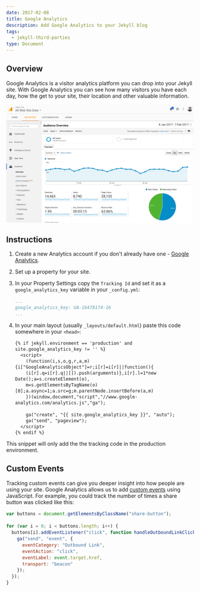 ```yaml
---
date: 2017-02-08
title: Google Analytics
description: Add Google Analytics to your Jekyll blog
tags:
  - jekyll-third-parties
type: Document
---
```


## Overview

Google Analytics is a visitor analytics platform you can drop into your Jekyll site. With Google Analytics you can see how many visitors you have each day, how the get to your site, their location and other valuable information.

![Google Analytics](/images/tutorials/google-analytics/example.png)


## Instructions

1.  Create a new Analytics account if you don't already have one - [Google Analytics](https://analytics.google.com).
2.  Set up a property for your site.
3.  In your Property Settings copy the `Tracking Id` and set it as a `google_analytics_key` variable in your `_config.yml`:
    ~~~yaml
    ...
    google_analytics_key: UA-16478174-16
    ...
    ~~~    
4.  In your main layout (usually `_layouts/default.html`) paste this code somewhere in your `<head>`:

    ~~~liquid
    {% if jekyll.environment == 'production' and site.google_analytics_key != '' %}
      <script>
        (function(i,s,o,g,r,a,m){i["GoogleAnalyticsObject"]=r;i[r]=i[r]||function(){
        (i[r].q=i[r].q||[]).push(arguments)},i[r].l=1*new Date();a=s.createElement(o),
        m=s.getElementsByTagName(o)[0];a.async=1;a.src=g;m.parentNode.insertBefore(a,m)
        })(window,document,"script","//www.google-analytics.com/analytics.js","ga");

        ga("create", "{{ site.google_analytics_key }}", "auto");
        ga("send", "pageview");
      </script>
    {% endif %}
    ~~~

This snippet will only add the the tracking code in the production environment.

## Custom Events

Tracking custom events can give you deeper insight into how people are using your site. Google Analytics allows us to add [custom events](https://developers.google.com/analytics/devguides/collection/analyticsjs/events) using JavaScript. For example, you could track the number of times a share button was clicked like this:

~~~javascript
var buttons = document.getElementsByClassName("share-button");

for (var i = 0; i < buttons.length; i++) {
  buttons[i].addEventListener("click", function handleOutboundLinkClicks(event) {
    ga("send", "event", {
      eventCategory: "Outbound Link",
      eventAction: "click",
      eventLabel: event.target.href,
      transport: "beacon"
    });
  });
}
~~~